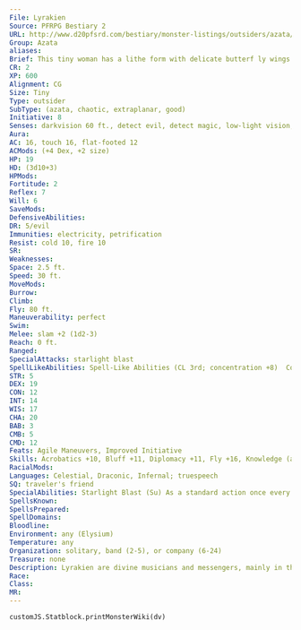 ```yaml
---
File: Lyrakien
Source: PFRPG Bestiary 2
URL: http://www.d20pfsrd.com/bestiary/monster-listings/outsiders/azata/azata-lyrakien
Group: Azata
aliases: 
Brief: This tiny woman has a lithe form with delicate butterf ly wings. She is surrounded by sparkling lights and gentle rainbow arcs.
CR: 2
XP: 600
Alignment: CG
Size: Tiny
Type: outsider
SubType: (azata, chaotic, extraplanar, good)
Initiative: 8
Senses: darkvision 60 ft., detect evil, detect magic, low-light vision; Perception +9
Aura: 
AC: 16, touch 16, flat-footed 12
ACMods: (+4 Dex, +2 size)
HP: 19
HD: (3d10+3)
HPMods: 
Fortitude: 2
Reflex: 7
Will: 6
SaveMods: 
DefensiveAbilities: 
DR: 5/evil
Immunities: electricity, petrification
Resist: cold 10, fire 10
SR: 
Weaknesses: 
Space: 2.5 ft.
Speed: 30 ft.
MoveMods: 
Burrow: 
Climb: 
Fly: 80 ft.
Maneuverability: perfect
Swim: 
Melee: slam +2 (1d2-3)
Reach: 0 ft.
Ranged: 
SpecialAttacks: starlight blast
SpellLikeAbilities: Spell-Like Abilities (CL 3rd; concentration +8)  Constant-detect evil, detect magic, freedom of movement   At Will-dancing lights, daze (DC 15), summon instrument, ventriloquism (DC 16)   1/day-cure light wounds, lesser confusion (DC 16), silent image (DC 16)   1/week-commune (6 questions, CL 12th)
STR: 5
DEX: 19
CON: 12
INT: 14
WIS: 17
CHA: 20
BAB: 3
CMB: 5
CMD: 12
Feats: Agile Maneuvers, Improved Initiative
Skills: Acrobatics +10, Bluff +11, Diplomacy +11, Fly +16, Knowledge (any one) +8, Perception +9, Perform (any one) +11, Spellcraft +5, Stealth +18
RacialMods: 
Languages: Celestial, Draconic, Infernal; truespeech
SQ: traveler's friend
SpecialAbilities: Starlight Blast (Su) As a standard action once every 1d4 rounds, a lyrakien can tap into the divine power of Elysium, unleashing a blast of holy starlight in a 5-foot burst. All creatures in this area take 1d4 points of holy damage, plus 1 point for each step their alignment deviates from chaotic good. For example, a chaotic neutral or neutral good creature would take 1d4+1 points of damage, a neutral creature would take 1d4+2 points of damage, and a lawful evil creature would take 1d4+4 points of damage. A DC 12 Reflex save negates this damage. Chaotic good creatures are unaffected by this ability. The save DC is Constitution-based.  Traveler's Friend (Su) The performances and company of a lyrakien ease the burden of travel. Once per day, a creature may spend a minute listening to a lyrakien's performance- doing so removes the effects of exhaustion and fatigue from the listener.
SpellsKnown: 
SpellsPrepared: 
SpellDomains: 
Bloodline: 
Environment: any (Elysium)
Temperature: any
Organization: solitary, band (2-5), or company (6-24)
Treasure: none
Description: Lyrakien are divine musicians and messengers, mainly in the employ of deities of travel and natural wonders. They love to explore and visit beautiful places, especially locations with excellent views of rainbows, moonlight, and the stars. Whimsical and joyous, they love contests of song, dance, and knowledge, and keep journeys happy by distracting their companions from weary feet and stale food. Mortals who please them with excellent tales and new songs may be rewarded with elaborate maps, forgotten shortcuts, or rambling directions to hidden locations that hold lost magic.  Lyrakien are light-hearted creatures, but they are very protective of breathtaking natural locations. Often called "glistenwings" by gnomes and half lings, lyrakien are frequently mistaken for fey-while they are generally friendly with true fey, their origin is the plane of Elysium. Like other azatas, they grow restless if they stay in one place too long. A chaotic good 7th-level spellcaster can gain a lyrakien as a familiar if she has the Improved Familiar feat.
Race: 
Class: 
MR: 
---
```

```dataviewjs
customJS.Statblock.printMonsterWiki(dv)
```
